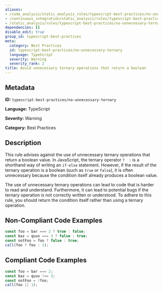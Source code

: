 ```yaml
---
aliases:
- /code_analysis/static_analysis_rules/typescript-best-practices/no-unnecessary-ternary
- /continuous_integration/static_analysis/rules/typescript-best-practices/no-unnecessary-ternary
- /static_analysis/rules/typescript-best-practices/no-unnecessary-ternary
dependencies: []
disable_edit: true
group_id: typescript-best-practices
meta:
  category: Best Practices
  id: typescript-best-practices/no-unnecessary-ternary
  language: TypeScript
  severity: Warning
  severity_rank: 2
title: Avoid unnecessary ternary operations that return a boolean
---
```

<!--  SOURCED FROM https://github.com/DataDog/datadog-static-analyzer-rule-docs -->


## Metadata
**ID:** `typescript-best-practices/no-unnecessary-ternary`

**Language:** TypeScript

**Severity:** Warning

**Category:** Best Practices

## Description
This rule advises against the use of unnecessary ternary operations that return a boolean value. In JavaScript, the ternary operator `?  :` is a shorthand way of writing an `if-else` statement. However, if the result of the ternary operation is a boolean (such as `true` or `false`), it is often unnecessary because the condition itself already produces a boolean value.

The use of unnecessary ternary operations can lead to code that is harder to read and understand. Furthermore, it can lead to potential bugs if the ternary operation is not correctly written or understood. To adhere to this rule, you should return the condition itself rather than using a ternary operation.

## Non-Compliant Code Examples
```typescript
const foo = bar === 2 ? true : false;
const baz = quux === 3 ? false : true;
const notFoo = foo ? false : true;
call(foo ? foo : 1);
```

## Compliant Code Examples
```typescript
const foo = bar === 2;
const baz = quux !== 3;
const notFoo = !foo;
call(foo || 1);
```
